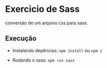 # Exercicio de Sass
conversão de um arquivo css para sass.

## Execução
- Instalando depências:
`npm install` ou `npm i`

- Rodando o sass:
`npm run sass`

